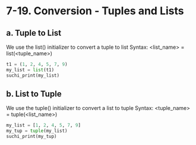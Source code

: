 # 7-19. Conversion - Tuples and Lists

## a. Tuple to List
We use the list() initializer to convert a tuple to list
Syntax: \<list_name> = list(\<tuple_name\>)


```python
t1 = (1, 2, 4, 5, 7, 9)
my_list = list(t1)
suchi_print(my_list)
```

## b. List to Tuple
We use the tuple() initializer to convert a list to tuple
Syntax: \<tuple_name> = tuple(\<list_name\>)


```python
my_list = [1, 2, 4, 5, 7, 9]
my_tup = tuple(my_list)
suchi_print(my_tup)
```
